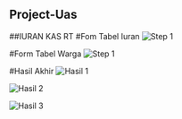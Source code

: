 ## Project-Uas

##IURAN KAS RT
#Fom Tabel Iuran
![Step 1](https://user-images.githubusercontent.com/56240386/126859592-e9b6517c-6a6d-49c9-9cd7-54d22f5088ee.PNG)

#Form Tabel Warga
![Step 1](https://user-images.githubusercontent.com/56240386/126859592-e9b6517c-6a6d-49c9-9cd7-54d22f5088ee.PNG)

#Hasil Akhir
![Hasil 1](https://user-images.githubusercontent.com/56240386/126859769-d6733e51-7ec1-471b-8695-f893551a1de9.jpg)

![Hasil 2](https://user-images.githubusercontent.com/56240386/126859773-238c0578-985f-425e-8482-3f8e924be1b5.jpg)

![Hasil 3](https://user-images.githubusercontent.com/56240386/126859777-50f5cd4b-cd40-4954-90f2-b39dff1f17c4.jpg)

